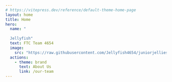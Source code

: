 ```yaml
---
# https://vitepress.dev/reference/default-theme-home-page
layout: home
title: Home
hero:
  name: "
  
  Jellyfish"
  text: FTC Team 4654
  image:
    src: "https://raw.githubusercontent.com/Jellyfish4654/juniorjellies/main/docs/assets/logo.png"
  actions:
    - theme: brand
      text: About Us
      link: /our-team
---
```


